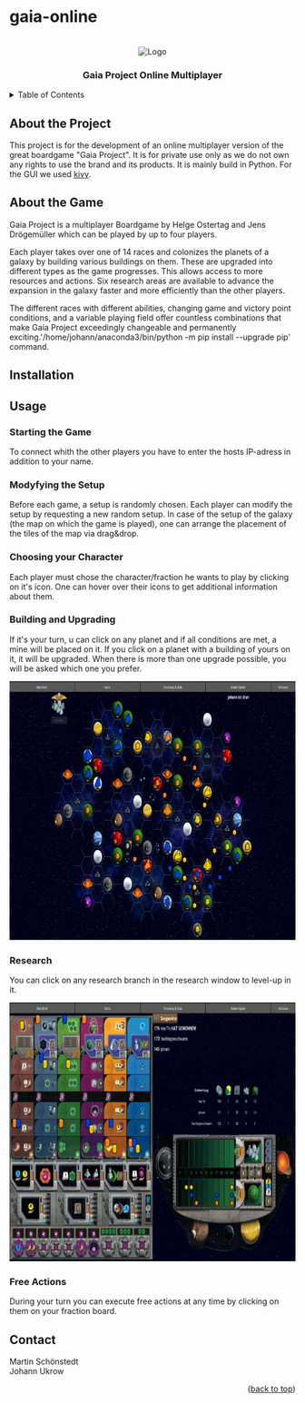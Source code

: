 # gaia-online
<br />
<div align="center">
    <img src="assets/StartSplash.jpg" alt="Logo" width="800" height="658">
  </a>

  <h3 align="center">Gaia Project Online Multiplayer</h3>
</div>

<details>
  <summary>Table of Contents</summary>
  <ol>
    <li><a href="#about-the-project">About the Project</a></li>
    <li><a href="#about-the-game">About the Game</a></li>
    <li><a href="#installation">Installation</a></li>
    <li><a href="#usage">Usage</a>
      <ul>
        <li><a href="#starting-the-game">Starting the Game</a></li>
        <li><a href="#modyfying-the-setup">Modyfying the Setup</a></li>
        <li><a href="#choosing-your-character">Chhoosing your Character</a></li>
        <li><a href="#building-and-upgrading">Building and Upgrading</a></li>
        <li><a href="#research">Research</a></li>
        <li><a href="#free-actions">Free Actions</a></li>
      </ul>
    </li>
    <li><a href="#contact">Contact</a></li>
    <li><a href="#acknowledgments">Acknowledgments</a></li>
  </ol>
</details>


## About the Project

This project is for the development of an online multiplayer version of the great boardgame "Gaia Project". It is for private use only as we do not own any rights to use the brand and its products. It is mainly build in Python. For the GUI we used [kivy](https://kivy.org/#home).


## About the Game

Gaia Project is a multiplayer Boardgame by Helge Ostertag and Jens Drögemüller which can be played by up to four players.

Each player takes over one of 14 races and colonizes the planets of a galaxy by building various buildings on them. These are upgraded into different types as the game progresses. This allows access to more resources and actions. Six research areas are available to advance the expansion in the galaxy faster and more efficiently than the other players.

The different races with different abilities, changing game and victory point conditions, and a variable playing field offer countless combinations that make Gaia Project exceedingly changeable and permanently exciting.'/home/johann/anaconda3/bin/python -m pip install --upgrade pip' command.

## Installation

## Usage

### Starting the Game

To connect whith the other players you have to enter the hosts IP-adress in addition to your name.

### Modyfying the Setup

Before each game, a setup is randomly chosen. Each player can modify the setup by requesting a new random setup. In case of the setup of the galaxy (the map on which the game is played), one can arrange the placement of the tiles of the map via drag&drop.

### Choosing your Character

Each player must chose the character/fraction he wants to play by clicking on it's icon. One can hover over their icons to get additional information about them.


### Building and Upgrading

If it's your turn, u can click on any planet and if all conditions are met, a mine will be placed on it. If you click on a planet with a building of yours on it, it will be upgraded. When there is more than one upgrade possible, you will be asked which one you prefer.

<div align="center">
    <img src="assets/readme_images/map_filled.png" alt="Map" width="800" height="456">
  </a>
</div>

### Research

You can click on any research branch in the research window to level-up in it.

<div align="center">
    <img src="assets/readme_images/research-_victory.png" alt="Research" width="800" height="456">
  </a>
</div>

### Free Actions

During your turn you can execute free actions at any time by clicking on them on your fraction board. 


## Contact

Martin Schönstedt </br>
Johann Ukrow

<p align="right">(<a href="#top">back to top</a>)</p>
